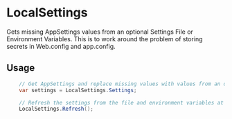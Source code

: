 # LocalSettings
Gets missing AppSettings values from an optional Settings File or Environment Variables. This is to work around the problem of storing secrets in Web.config
and app.config.

## Usage
```csharp
    // Get AppSettings and replace missing values with values from an optional Settings File or Environment Variables (in that order of precedence).
	var settings = LocalSettings.Settings;

	// Refresh the settings from the file and environment variables at any time.
	LocalSettings.Refresh();
```

